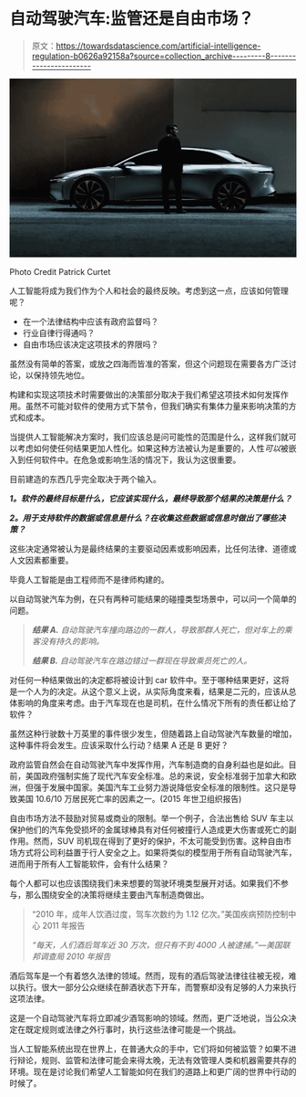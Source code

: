 # 自动驾驶汽车:监管还是自由市场？

> 原文：<https://towardsdatascience.com/artificial-intelligence-regulation-b0626a92158a?source=collection_archive---------8----------------------->

![](img/7e50f10bbe4b114e08e3f7b3cd100d43.png)

Photo Credit Patrick Curtet

人工智能将成为我们作为个人和社会的最终反映。考虑到这一点，应该如何管理呢？

*   在一个法律结构中应该有政府监督吗？
*   行业自律行得通吗？
*   自由市场应该决定这项技术的界限吗？

虽然没有简单的答案，或放之四海而皆准的答案，但这个问题现在需要各方广泛讨论，以保持领先地位。

构建和实现这项技术时需要做出的决策部分取决于我们希望这项技术如何发挥作用。虽然不可能对软件的使用方式下禁令，但我们确实有集体力量来影响决策的方式和成本。

当提供人工智能解决方案时，我们应该总是问可能性的范围是什么，这样我们就可以考虑如何使任何结果更加人性化。如果这种方法被认为是重要的，人性*可以*被嵌入到任何软件中。在危急或影响生活的情况下，我认为这很重要。

目前建造的东西几乎完全取决于两个输入。

***1。软件的最终目标是什么，它应该实现什么，最终导致那个结果的决策是什么？***

***2。用于支持软件的数据或信息是什么？在收集这些数据或信息时做出了哪些决策？***

这些决定通常被认为是最终结果的主要驱动因素或影响因素，比任何法律、道德或人文因素都重要。

毕竟人工智能是由工程师而不是律师构建的。

以自动驾驶汽车为例，在只有两种可能结果的碰撞类型场景中，可以问一个简单的问题。

> ***结果 A.*** *自动驾驶汽车撞向路边的一群人，导致那群人死亡，但对车上的乘客没有持久的影响。*
> 
> ***结果 B.*** *自动驾驶汽车在路边错过一群现在导致乘员死亡的人。*

对任何一种结果做出的决定都将被设计到 car 软件中。至于哪种结果更好，这将是一个人为的决定。从这个意义上说，从实际角度来看，结果是二元的，应该从总体影响的角度来考虑。由于汽车现在也是司机，在什么情况下所有的责任都让给了软件？

虽然这种行驶数十万英里的事件很少发生，但随着路上自动驾驶汽车数量的增加，这种事件将会发生。应该采取什么行动？结果 A 还是 B 更好？

政府监管自然会在自动驾驶汽车中发挥作用，汽车制造商的自身利益也是如此。目前，美国政府强制实施了现代汽车安全标准。总的来说，安全标准弱于加拿大和欧洲，但强于发展中国家。美国汽车工业努力游说降低安全标准的限制性。这只是导致美国 10.6/10 万居民死亡率的因素之一。(2015 年世卫组织报告)

自由市场方法不鼓励对贸易或商业的限制。举一个例子，合法出售给 SUV 车主以保护他们的汽车免受损坏的金属球棒具有对任何被撞行人造成更大伤害或死亡的副作用。然而，SUV 司机现在得到了更好的保护，不太可能受到伤害。这种自由市场方式将公司利益置于行人安全之上。如果将类似的模型用于所有自动驾驶汽车，进而用于所有人工智能软件，会有什么结果？

每个人都可以也应该围绕我们未来想要的驾驶环境类型展开对话。如果我们不参与，那么围绕安全的决策将继续主要由汽车制造商做出。

> “2010 年，成年人饮酒过度，驾车次数约为 1.12 亿次。”美国疾病预防控制中心 2011 年报告
> 
> *“每天，人们酒后驾车近 30 万次，但只有不到 4000 人被逮捕。”—美国联邦调查局 2010 年报告*

酒后驾车是一个有着悠久法律的领域。然而，现有的酒后驾驶法律往往被无视，难以执行。很大一部分公众继续在醉酒状态下开车，而警察却没有足够的人力来执行这项法律。

这是一个自动驾驶汽车将立即减少酒驾影响的领域。然而，更广泛地说，当公众决定在既定规则或法律之外行事时，执行这些法律可能是一个挑战。

当人工智能系统出现在世界上，在普通大众的手中，它们将如何被监管？如果不进行辩论，规则、监管和法律可能会来得太晚，无法有效管理人类和机器需要共存的环境。现在是讨论我们希望人工智能如何在我们的道路上和更广阔的世界中行动的时候了。